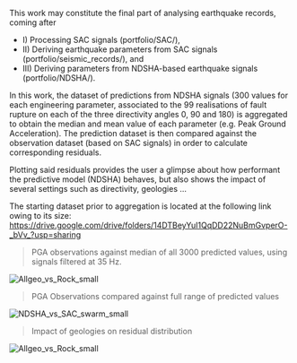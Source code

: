 This work may constitute the final part of analysing earthquake records, coming after 
+ I) Processing SAC signals (portfolio/SAC/),
+ II) Deriving earthquake parameters from SAC signals (portfolio/seismic_records/), and 
+ III) Deriving parameters from NDSHA-based earthquake signals (portfolio/NDSHA/).

In this work, the dataset of predictions from NDSHA signals (300 values for each engineering parameter, associated to the 99 realisations of fault rupture on each of the three directivity angles 0, 90 and 180) is aggregated to obtain the median and mean value of each parameter (e.g. Peak Ground Acceleration).
The prediction dataset is then compared against the observation dataset (based on SAC signals) in order to calculate corresponding residuals.

Plotting said residuals provides the user a glimpse about how performant the predictive model (NDSHA) behaves, but also shows the impact of several settings such as directivity, geologies ...

The starting dataset prior to aggregation is located at the following link owing to its size:
https://drive.google.com/drive/folders/14DTBeyYuI1QqDD22NuBmGvperO-_bVv_?usp=sharing


> PGA observations against median of all 3000 predicted values, using signals filtered at 35 Hz.

![Allgeo_vs_Rock_small](https://user-images.githubusercontent.com/61290423/216395826-9f872cb6-6ad7-4892-9436-d39ce33c0843.png)



> PGA Observations compared against full range of predicted values

![NDSHA_vs_SAC_swarm_small](https://user-images.githubusercontent.com/61290423/216395890-a760919b-f907-4ec5-b0cd-57e6c432930a.png)



> Impact of geologies on residual distribution

![Allgeo_vs_Rock_small](https://user-images.githubusercontent.com/61290423/216396185-5f61cc88-0257-4a1a-a567-4463bf96e9c3.png)

